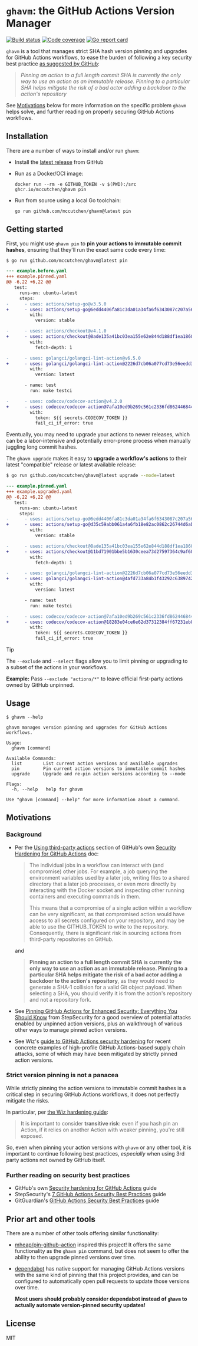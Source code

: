 # `ghavm`: the GitHub Actions Version Manager

[![Build status](https://github.com/mccutchen/ghavm/actions/workflows/test.yaml/badge.svg)](https://github.com/mccutchen/ghavm/actions/workflows/test.yaml)
[![Code coverage](https://codecov.io/gh/mccutchen/ghavm/branch/main/graph/badge.svg)](https://codecov.io/gh/mccutchen/ghavm)
[![Go report card](http://goreportcard.com/badge/github.com/mccutchen/ghavm)](https://goreportcard.com/report/github.com/mccutchen/ghavm)

`ghavm` is a tool that manages strict SHA hash version pinning and upgrades for
GitHub Actions workflows, to ease the burden of following a key security best
practice [as suggested by GitHub][gh-sec-3p]:

> _Pinning an action to a full length commit SHA is currently the only way to
> use an action as an immutable release. Pinning to a particular SHA helps
> mitigate the risk of a bad actor adding a backdoor to the action's
> repository_

See [Motivations](#motivations) below for more information on the specific
problem `ghavm` helps solve, and further reading on properly securing GitHub
Actions workflows.


## Installation

There are a number of ways to install and/or run `ghavm`:

- Install the [latest release][release] from GitHub

- Run as a Docker/OCI image:
  ```
  docker run --rm -e GITHUB_TOKEN -v $(PWD):/src ghcr.io/mccutchen/ghavm pin
  ```

- Run from source using a local Go toolchain:
  ```
  go run github.com/mccutchen/ghavm@latest pin
  ```


## Getting started

First, you might use `ghavm pin` to **pin your actions to immutable commit
hashes**, ensuring that they'll run the exact same code every time:

```bash
$ go run github.com/mccutchen/ghavm@latest pin
```
```diff
--- example.before.yaml
+++ example.pinned.yaml
@@ -6,22 +6,22 @@
   test:
     runs-on: ubuntu-latest
     steps:
-      - uses: actions/setup-go@v3.5.0
+      - uses: actions/setup-go@6edd4406fa81c3da01a34fa6f6343087c207a568 # v3.5.0
         with:
           version: stable

-      - uses: actions/checkout@v4.1.0
+      - uses: actions/checkout@8ade135a41bc03ea155e62e844d188df1ea18608 # v4.1.0
         with:
           fetch-depth: 1

-      - uses: golangci/golangci-lint-action@v6.5.0
+      - uses: golangci/golangci-lint-action@2226d7cb06a077cd73e56eedd38eecad18e5d837 # v6.5.0
         with:
           version: latest

       - name: test
         run: make testci

-      - uses: codecov/codecov-action@v4.2.0
+      - uses: codecov/codecov-action@7afa10ed9b269c561c2336fd862446844e0cbf71 # v4.2.0
         with:
           token: ${{ secrets.CODECOV_TOKEN }}
           fail_ci_if_error: true
```

Eventually, you may need to upgrade your actions to newer releases, which
can be a labor-intensive and potentially error-prone process when manually
juggling long commit hashes.

The `ghavm upgrade` makes it easy to **upgrade a workflow's actions** to their
latest "compatible" release or latest available release:

```bash
$ go run github.com/mccutchen/ghavm@latest upgrade --mode=latest
```
```diff
--- example.pinned.yaml
+++ example.upgraded.yaml
@@ -6,22 +6,22 @@
   test:
     runs-on: ubuntu-latest
     steps:
-      - uses: actions/setup-go@6edd4406fa81c3da01a34fa6f6343087c207a568 # v3.5.0
+      - uses: actions/setup-go@d35c59abb061a4a6fb18e82ac0862c26744d6ab5 # v5.5.0
         with:
           version: stable

-      - uses: actions/checkout@8ade135a41bc03ea155e62e844d188df1ea18608 # v4.1.0
+      - uses: actions/checkout@11bd71901bbe5b1630ceea73d27597364c9af683 # v4.2.2
         with:
           fetch-depth: 1

-      - uses: golangci/golangci-lint-action@2226d7cb06a077cd73e56eedd38eecad18e5d837 # v6.5.0
+      - uses: golangci/golangci-lint-action@4afd733a84b1f43292c63897423277bb7f4313a9 # v8.0.0
         with:
           version: latest

       - name: test
         run: make testci

-      - uses: codecov/codecov-action@7afa10ed9b269c561c2336fd862446844e0cbf71 # v4.2.0
+      - uses: codecov/codecov-action@18283e04ce6e62d37312384ff67231eb8fd56d24 # v5.4.3
         with:
           token: ${{ secrets.CODECOV_TOKEN }}
           fail_ci_if_error: true
```

> [!TIP]
> The `--exclude` and `--select` flags allow you to limit pinning or upgrading
> to a subset of the actions in your workflows.
>
> **Example:** Pass `--exclude "actions/*"` to leave official first-party
> actions owned by GitHub unpinned.


## Usage

```
$ ghavm --help
```
```
ghavm manages version pinning and upgrades for GitHub Actions workflows.

Usage:
  ghavm [command]

Available Commands:
  list        List current action versions and available upgrades
  pin         Pin current action versions to immutable commit hashes
  upgrade     Upgrade and re-pin action versions according to --mode

Flags:
  -h, --help   help for ghavm

Use "ghavm [command] --help" for more information about a command.
```


## Motivations

### Background

- Per the [Using third-party actions][gh-sec-3p] section of GitHub's own
  [Security Hardening for GitHub Actions][gh-sec] doc:

  > The individual jobs in a workflow can interact with (and compromise) other
  > jobs. For example, a job querying the environment variables used by a later
  > job, writing files to a shared directory that a later job processes, or
  > even more directly by interacting with the Docker socket and inspecting
  > other running containers and executing commands in them.
  >
  > This means that a compromise of a single action within a workflow can be
  > very significant, as that compromised action would have access to all
  > secrets configured on your repository, and may be able to use the
  > GITHUB_TOKEN to write to the repository. Consequently, there is significant
  > risk in sourcing actions from third-party repositories on GitHub.

  and

  > **Pinning an action to a full length commit SHA is currently the only way
  > to use an action as an immutable release. Pinning to a particular SHA helps
  > mitigate the risk of a bad actor adding a backdoor to the action's
  > repository**, as they would need to generate a SHA-1 collision for a valid
  > Git object payload. When selecting a SHA, you should verify it is from the
  > action's repository and not a repository fork.

- See [Pinning GitHub Actions for Enhanced Security: Everything You Should
  Know][step-sec] from StepSecurity for a good overview of potential attacks
  enabled by unpinned action versions, plus an walkthrough of various other
  ways to manage pinned action versions.

- See Wiz's [guide to GitHub Actions security hardening][wiz-sec] for recent
  concrete examples of high-profile GitHub Actions-based supply chain attacks,
  some of which may have been mitigated by strictly pinned action versions.

### Strict version pinning is not a panacea

While strictly pinning the action versions to immutable commit hashes is a
critical step in securing GitHub Actions workflows, it does not perfectly
mitigate the risks.

In particular, per [the Wiz hardening guide][wiz-sec]:

> It is important to consider **transitive risk**: even if you hash pin an
> Action, if it relies on another Action with weaker pinning, you're still
> exposed.

So, even when pinning your action versions with `ghavm` or any other tool, it
is important to continue following best practices, _especially_ when using 3rd
party actions not owned by GitHub itself.

### Further reading on security best practices

- GitHub's own [Security hardening for GitHub Actions][gh-sec] guide
- StepSecurity's [7 GitHub Actions Security Best Practices][step-sec] guide
- GitGuardian's [GitHub Actions Security Best Practices][gg-sec] guide


## Prior art and other tools

There are a number of other tools offering similar functionality:

- [mheap/pin-github-action][] inspired this project! It offers the same
  functionality as the `ghavm pin` command, but does not seem to offer the
  ability to then upgrade pinned versions over time.

- [dependabot][] has native support for managing GitHub Actions versions with
  the same kind of pinning that this project provides, and can be configured to
  automatically open pull requests to update those versions over time.

  **Most users should probably consider dependabot instead of `ghavm` to
  actually automate version-pinned security updates!**


## License

MIT

[gh-sec]: https://docs.github.com/en/actions/security-for-github-actions/security-guides/security-hardening-for-github-actions
[gh-sec-3p]: https://docs.github.com/en/actions/security-for-github-actions/security-guides/security-hardening-for-github-actions#using-third-party-actions
[wiz-sec]: https://www.wiz.io/blog/github-actions-security-guide
[step-sec]: https://www.stepsecurity.io/blog/pinning-github-actions-for-enhanced-security-a-complete-guide
[gg-sec]: https://blog.gitguardian.com/github-actions-security-cheat-sheet/
[release]: https://github.com/mccutchen/ghavm/releases/latest
[mheap/pin-github-action]: https://github.com/mheap/pin-github-action
[dependabot]: https://docs.github.com/en/code-security/dependabot/ecosystems-supported-by-dependabot/supported-ecosystems-and-repositories#github-actions
